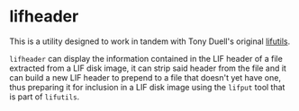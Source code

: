# lifheader

This is a utility designed to work in tandem with Tony Duell's original [lifutils](https://github.com/bug400/lifutils).

`lifheader` can display the information contained in the LIF header of a file
extracted from a LIF disk image, it can strip said header from the file and it
can build a new LIF header to prepend to a file that doesn't yet have one, thus
preparing it for inclusion in a LIF disk image using the `lifput` tool that is
part of `lifutils`.
